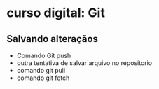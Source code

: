 # curso digital: Git

## Salvando alteraçãos
* Comando Git push
* outra tentativa de salvar arquivo no repositorio
* comando git pull
* comando git fetch
